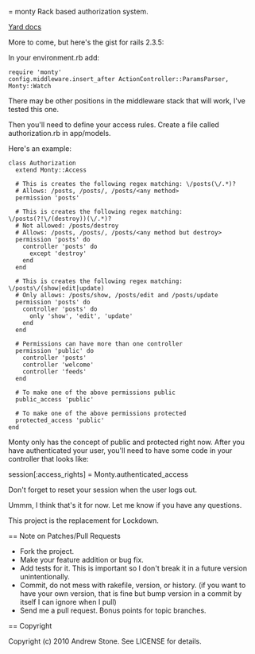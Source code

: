 = monty
Rack based authorization system.

[Yard docs](http://yardoc.org/docs/stonean-monty)

More to come, but here's the gist for rails 2.3.5:

In your environment.rb add:

    require 'monty'
    config.middleware.insert_after ActionController::ParamsParser, Monty::Watch

There may be other positions in the middleware stack that will work, I've tested this one.

Then you'll need to define your access rules.  Create a file called authorization.rb in app/models. 

Here's an example:

    class Authorization
      extend Monty::Access
  
      # This is creates the following regex matching: \/posts(\/.*)?
      # Allows: /posts, /posts/, /posts/<any method>
      permission 'posts'

      # This is creates the following regex matching: \/posts(?!\/(destroy))(\/.*)?
      # Not allowed: /posts/destroy
      # Allows: /posts, /posts/, /posts/<any method but destroy>
      permission 'posts' do
        controller 'posts' do
          except 'destroy'
        end
      end

      # This is creates the following regex matching: \/posts\/(show|edit|update)
      # Only allows: /posts/show, /posts/edit and /posts/update
      permission 'posts' do
        controller 'posts' do
          only 'show', 'edit', 'update'
        end
      end
    
      # Permissions can have more than one controller
      permission 'public' do
        controller 'posts'
        controller 'welcome'
        controller 'feeds'
      end

      # To make one of the above permissions public
      public_access 'public'

      # To make one of the above permissions protected
      protected_access 'public'
    end


Monty only has the concept of public and protected right now.  After you have authenticated your user, you'll need to have some code in your controller that looks like:

  session[:access_rights] = Monty.authenticated_access

Don't forget to reset your session when the user logs out.

Ummm, I think that's it for now.  Let me know if you have any questions.  

This project is the replacement for Lockdown.

== Note on Patches/Pull Requests
 
* Fork the project.
* Make your feature addition or bug fix.
* Add tests for it. This is important so I don't break it in a
  future version unintentionally.
* Commit, do not mess with rakefile, version, or history.
  (if you want to have your own version, that is fine but bump version in a commit by itself I can ignore when I pull)
* Send me a pull request. Bonus points for topic branches.

== Copyright

Copyright (c) 2010 Andrew Stone. See LICENSE for details.
